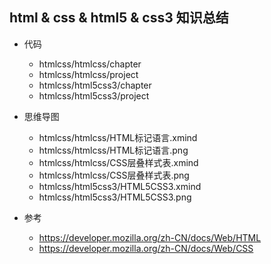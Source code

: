 
## html & css & html5 & css3 知识总结

- 代码
  -  htmlcss/htmlcss/chapter
  -  htmlcss/htmlcss/project
  -  htmlcss/html5css3/chapter
  -  htmlcss/html5css3/project
 
- 思维导图
  - htmlcss/htmlcss/HTML标记语言.xmind
  - htmlcss/htmlcss/HTML标记语言.png 
  - htmlcss/htmlcss/CSS层叠样式表.xmind
  - htmlcss/htmlcss/CSS层叠样式表.png
  - htmlcss/html5css3/HTML5CSS3.xmind
  - htmlcss/html5css3/HTML5CSS3.png
  
- 参考
  - https://developer.mozilla.org/zh-CN/docs/Web/HTML
  - https://developer.mozilla.org/zh-CN/docs/Web/CSS

